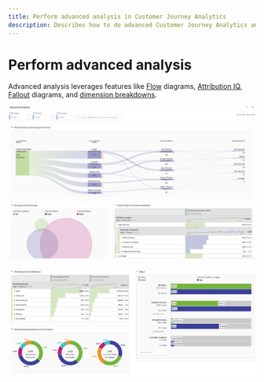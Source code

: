 ```yaml
---
title: Perform advanced analysis in Customer Journey Analytics
description: Describes how to do advanced Customer Journey Analytics analysis in Workspace.
---
```


# Perform advanced analysis

Advanced analysis leverages features like [Flow](/help/analysis-workspace/visualizations/c-flow/flow.md) diagrams, [Attribution IQ](/help/analysis-workspace/attribution/overview.md), [Fallout](/help/analysis-workspace/visualizations/fallout/fallout-flow.md) diagrams, and [dimension breakdowns](help/components/dimensions/t-breakdown-fa.md).

 ![Workspace screenshot 1](assets/cja-adv-analysis1.png)

 ![Workspace screenshot 2](assets/cja-adv-analysis2.png)
